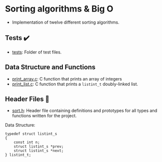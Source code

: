 # Sorting algorithms & Big O

- Implementation of twelve different sorting algorithms.

## Tests :heavy_check_mark:

* [tests](./tests): Folder of test files. 

## Data Structure and Functions 

* [print_array.c](./print_array.c): C function that prints an array of integers
* [print_list.c](./print_list.c): C function that prints a `listint_t`
doubly-linked list. 

## Header Files :file_folder:

* [sort.h](./sort.h): Header file containing definitions and prototypes for
all types and functions written for the project.

Data Structure:
```
typedef struct listint_s
{
	const int n;
	struct listint_s *prev;
	struct listint_s *next;
} listint_t;
```
